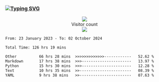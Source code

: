 ### <a href="https://git.io/typing-svg"><img src="https://readme-typing-svg.herokuapp.com?font=Fira+Code&pause=1000&width=435&lines=+Hi+%F0%9F%91%8B+There+is+Chenghow" alt="Typing SVG" /></a>
<p align="center"> 
  <img src="https://github-readme-stats.vercel.app/api?username=chenghow&show_icons=true"><br>
  Visitor count<br>
  <img src="https://profile-counter.glitch.me/chenghow/count.svg">
</p>

<!--START_SECTION:waka-->

```txt
From: 23 January 2023 - To: 02 October 2024

Total Time: 126 hrs 19 mins

Other          66 hrs 28 mins  >>>>>>>>>>>>>------------   52.62 %
Markdown       17 hrs 38 mins  >>>----------------------   13.97 %
Python         15 hrs 30 mins  >>>----------------------   12.28 %
Text           10 hrs 35 mins  >>-----------------------   08.39 %
YAML           9 hrs 38 mins   >>-----------------------   07.63 %
```

<!--END_SECTION:waka-->

